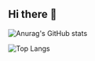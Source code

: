 ## Hi there 👋

![Anurag's GitHub stats](https://github-readme-stats.vercel.app/api?username=Granpiecito&show_icons=true&theme=dark)

![Top Langs](https://github-readme-stats.vercel.app/api/top-langs/?username=Granpiecito&layout=compact)


